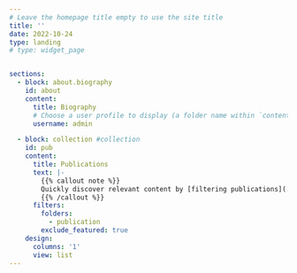 ```yaml
---
# Leave the homepage title empty to use the site title
title: ''
date: 2022-10-24
type: landing
# type: widget_page


sections:
  - block: about.biography
    id: about
    content:
      title: Biography
      # Choose a user profile to display (a folder name within `content/authors/`)
      username: admin

  - block: collection #collection
    id: pub
    content:
      title: Publications
      text: |-
        {{% callout note %}}
        Quickly discover relevant content by [filtering publications](./publication/).
        {{% /callout %}}
      filters:
        folders:
          - publication
        exclude_featured: true   
    design:
      columns: '1'
      view: list
---
```

